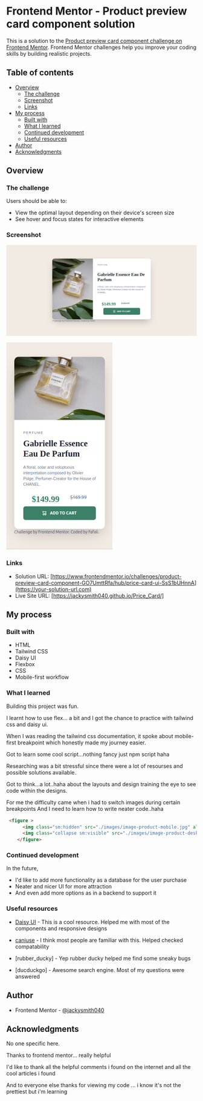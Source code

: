 # Frontend Mentor - Product preview card component solution

This is a solution to the [Product preview card component challenge on Frontend Mentor](https://www.frontendmentor.io/challenges/product-preview-card-component-GO7UmttRfa). Frontend Mentor challenges help you improve your coding skills by building realistic projects. 

## Table of contents

- [Overview](#overview)
  - [The challenge](#the-challenge)
  - [Screenshot](#screenshot)
  - [Links](#links)
- [My process](#my-process)
  - [Built with](#built-with)
  - [What I learned](#what-i-learned)
  - [Continued development](#continued-development)
  - [Useful resources](#useful-resources)
- [Author](#author)
- [Acknowledgments](#acknowledgments)


## Overview

### The challenge

Users should be able to:

- View the optimal layout depending on their device's screen size
- See hover and focus states for interactive elements

### Screenshot

![](./mySolution/screenshot_desktop.png)

![](./mySolution/screenshot_mobile.png)

### Links

- Solution URL: [https://www.frontendmentor.io/challenges/product-preview-card-component-GO7UmttRfa/hub/price-card-ui-SsS1bUHnnA](https://your-solution-url.com)
- Live Site URL: [https://jackysmith040.github.io/Price_Card/]

## My process

### Built with

- HTML
- Tailwind CSS
- Daisy UI
- Flexbox
- CSS
- Mobile-first workflow



### What I learned

Building this project was fun.

I learnt how to use flex... a bit and I got the chance to practice with tailwind css and daisy ui.

When I was reading the tailwind css documentation, it spoke about mobile-first breakpoint which honestly made my journey easier.

Got to learn some cool script...nothing fancy just npm script haha

Researching was a bit stressful since there were a lot of resourses and possible solutions available.

Got to think...a lot..haha about the layouts and design training the eye to see code within the designs.

For me the difficulty came when i had to switch images during certain breakpoints
And I need to learn how to write neater code..haha
```html
 <figure >
      <img class="sm:hidden" src="./images/image-product-mobile.jpg" alt="Gabrielle Essence Parfum">
      <img class="collapse sm:visible" src="./images/image-product-desktop.jpg" alt="Gabrielle Essence Parfum">
    </figure>
```

### Continued development
In the future, 
- I'd like to add more functionality as a database for the user purchase
- Neater and nicer UI for more attraction
- And even add more options as in a backend to support it

### Useful resources

- [Daisy UI](https://daisyui.com) - This is a cool resource. Helped me with most of the components and responsive designs

- [caniuse](https://caniuse.com) - I think most people are familiar with this. Helped checked compatability

- [rubber_ducky] - Yep rubber ducky helped me find some sneaky bugs

- [ducduckgo] - Awesome search engine. Most of my questions were answered

## Author

- Frontend Mentor - [@jackysmith040](https://www.frontendmentor.io/profile/jackysmith040)


## Acknowledgments
No one specific here.

Thanks to frontend mentor... really helpful

I'd like to thank all the helpful comments i found on the internet and all the cool articles i found

And to everyone else thanks for viewing my code ... i know it's not the prettiest but i'm learning

